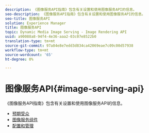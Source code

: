 ```yaml
---
description: 《图像服务API指南》包含有关设置和使用图像服务API的信息。
seo-description: 《图像服务API指南》包含有关设置和使用图像服务API的信息。
seo-title: 图像服务API
solution: Experience Manager
title: 图像服务API
topic: Dynamic Media Image Serving - Image Rendering API
uuid: a90088a8-94f4-4e36-aaa2-03c07e8522b0
translation-type: tm+mt
source-git-commit: 97a84e8e7edd3d834ca42069eae7c09c00d57938
workflow-type: tm+mt
source-wordcount: '65'
ht-degree: 0%

---
```



# 图像服务API{#image-serving-api}

《图像服务API指南》包含有关设置和使用图像服务API的信息。

* [预期受众](c-intended-audience.md)
* [图像服务组件](r-components.md)
* [配置和管理](c-configuration-and-administration/c-configuration-and-administration.md)
